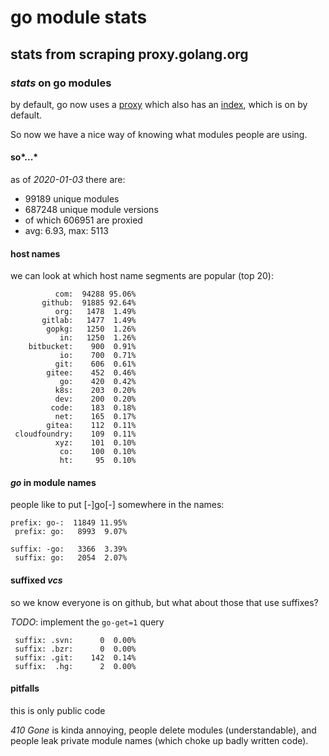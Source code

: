# go module stats

## stats from scraping proxy.golang.org

### _stats_ on go modules

by default, go now uses a [proxy](https://proxy.golang.org)
which also has an [index](https://index.golang.org),
which is on by default.

So now we have a nice way
of knowing what modules people are using.

#### so*...*

as of _2020-01-03_ there are:

- 99189 unique modules
- 687248 unique module versions
- of which 606951 are proxied
- avg: 6.93, max: 5113

#### host names

we can look at which host name segments are popular (top 20):

```
          com:  94288 95.06%
       github:  91885 92.64%
          org:   1478  1.49%
       gitlab:   1477  1.49%
        gopkg:   1250  1.26%
           in:   1250  1.26%
    bitbucket:    900  0.91%
           io:    700  0.71%
          git:    606  0.61%
        gitee:    452  0.46%
           go:    420  0.42%
          k8s:    203  0.20%
          dev:    200  0.20%
         code:    183  0.18%
          net:    165  0.17%
        gitea:    112  0.11%
 cloudfoundry:    109  0.11%
          xyz:    101  0.10%
           co:    100  0.10%
           ht:     95  0.10%
```

#### _go_ in module names

people like to put [-]go[-] somewhere in the names:

```
prefix: go-:  11849 11.95%
 prefix: go:   8993  9.07%

suffix: -go:   3366  3.39%
 suffix: go:   2054  2.07%
```

#### suffixed _vcs_

so we know everyone is on github,
but what about those that use suffixes?

_TODO_: implement the `go-get=1` query

```
 suffix: .svn:      0  0.00%
 suffix: .bzr:      0  0.00%
 suffix: .git:    142  0.14%
 suffix:  .hg:      2  0.00%
```

#### pitfalls

this is only public code

_410 Gone_ is kinda annoying,
people delete modules (understandable),
and people leak private module names
(which choke up badly written code).